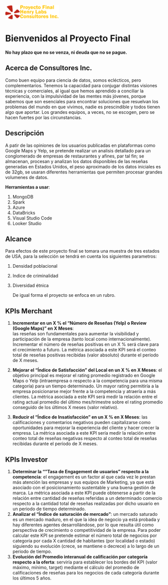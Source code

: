 <img src="src\images\logopeq1.png" width="171" height="47">

# Bienvenidos al Proyecto Final
**No hay plazo que no se venza, ni deuda que no se pague.**

## Acerca de Consultores Inc.

Como buen equipo para ciencia de datos, somos eclécticos, pero complementarios.
Tenemos la capacidad para conjugar distintas visiones técnicas y comerciales, al igual que hemos aprendido a conciliar la experiencia, con la impulsividad de las mentes más jóvenes, porque sabemos que son esenciales para encontrar soluciones que resuelvan los problemas del mundo en que vivimos, nadie es prescindible y todos tienen algo que aportar.
Los grandes equipos, a veces, no se escogen, pero se hacen fuertes por las circunstancias.

## Descripción

A patir de las opiniones de los usuarios publicadas en plataformas como Google Maps y Yelp, se pretende realizar un analisis detallado para un conglomerado de empresas de restaurantes y afines, par tal fin; se almacenan, procesan y analizan los datos disponibles de las reseñas generadas en Estados Unidos, el peso aproximado de los datos iniciales es de 32gb, se usaran diferentes herramientas que permiten procesar grandes volumenes de datos.

**Herramientas a usar**:
1. MongoDB
2. Spark
3. Azure
4. DataBricks
5. Visual Studio Code
6. Looker Studio

   

## Alcance

   Para efectos de este proyecto final se tomara una muestra de tres estados de USA, para la selección se tendrá en cuenta los siguientes parametros:
1. Densidad poblacional
2. Indice de criminalidad
3. Diversidad étnica
   
   De igual forma el proyecto se enfoca en un rubro.

## KPIs Merchant

1. **Incrementar en un X % el “Número de Reseñas (Yelp) o Review (Google Maps)” en X Meses**:   
   las reseñas son fundamentales para aumentar la visibilidad y participación de la
   empresa (tanto local como internacionalmente). Incrementar el número de reseñas positivas
   en un X % será clave para el crecimiento a futuro. La métrica asociada a este KPI será el
   conteo total de reseñas positivas recibidas (valor absoluto) durante el período de X meses.

2. **Mejorar el “Índice de Satisfacción” del Local en un X % en X Meses**: el objetivo
   principal es mejorar el rating promedio registrado en Google Maps o Yelp (intraempresa o
   respecto a la competencia para una misma categoría) para un tiempo determinado. Un
   mayor rating permitiría a la empresa posicionarse mejor frente a la competencia y atraería a
   más clientes. La métrica asociada a este KPI será medir la relación entre el rating actual
   promedio del último mes/trimestre sobre el rating promedio conseguido de los últimos X
   meses (valor relativo).
3. **Reducir el “Índice de Insatisfacción” en un X % en X Meses**: las calificaciones y
   comentarios negativos pueden capitalizarse como oportunidades para mejorar la
   experiencia del cliente y hacer crecer la empresa. La métrica asociada a este KPI sería
   medir la relación entre conteo total de reseñas negativas respecto al conteo total de reseñas
   recibidas durante el período de X meses.
## KPIs Investor

1. **Determinar la “”Tasa de Engagement de usuarios” respecto a la competencia**: el
   engagement es un factor al que cada vez le prestan más atención las empresas y sus
   equipos de Marketing, ya que está asociado con el posicionamiento sustentable y una
   buena gestión de marca. La métrica asociada a este KPI puede obtenerse a partir de la
   relación entre cantidad de reseñas referidas a un determinado comercio respecto a la
   cantidad total de reseñas realizadas por dicho usuario en un periodo de tiempo
   determinado.
2. **Analizar el “Índice de saturación de mercado”**: un mercado saturado es un
   mercado maduro, en el que la idea de negocio ya está probada y hay diferentes agentes
   desarrollándose, por lo que resulta útil como perspectiva de crecimiento o competitividad de
   la empresa. Para poder calcular este KPI se pretende estimar el número total de negocios
   por categoría por cada X cantidad de habitantes (por localidad o estado) siguiendo su
   evolución (crece, se mantiene o decrece) a lo largo de un periodo de tiempo.
3. **Evolución del Promedio interanual de calificación por categoría respecto a la oferta**:
   serviría para establecer los bordes del KPI (valor máximo, mínimo, target) mediante el
   cálculo del promedio de calificaciones de reseñas para los negocios de cada categoría
   durante los últimos 5 años.


